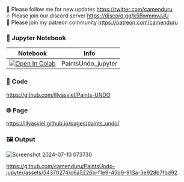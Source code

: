 🐣 Please follow me for new updates https://twitter.com/camenduru <br />
🔥 Please join our discord server https://discord.gg/k5BwmmvJJU <br />
🥳 Please join my patreon community https://patreon.com/camenduru <br />

### 🍊 Jupyter Notebook

| Notebook | Info
| --- | --- |
[![Open In Colab](https://colab.research.google.com/assets/colab-badge.svg)](https://colab.research.google.com/github/camenduru/PaintsUndo-jupyter/blob/main/PaintsUndo_jupyter.ipynb) | PaintsUndo_jupyter

### 🧬 Code
https://github.com/lllyasviel/Paints-UNDO

### 🌐 Page
https://lllyasviel.github.io/pages/paints_undo/

### 🖼 Output
![Screenshot 2024-07-10 073730](https://github.com/camenduru/PaintsUndo-jupyter/assets/54370274/e4d6161e-8847-4739-b589-b2e889e45335)

https://github.com/camenduru/PaintsUndo-jupyter/assets/54370274/c6a5226b-f1e9-45b9-913a-3e928b7fbd92
